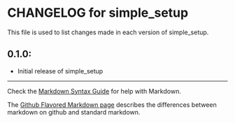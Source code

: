# CHANGELOG for simple_setup

This file is used to list changes made in each version of simple_setup.

## 0.1.0:

* Initial release of simple_setup

- - - 
Check the [Markdown Syntax Guide](http://daringfireball.net/projects/markdown/syntax) for help with Markdown.

The [Github Flavored Markdown page](http://github.github.com/github-flavored-markdown/) describes the differences between markdown on github and standard markdown.
